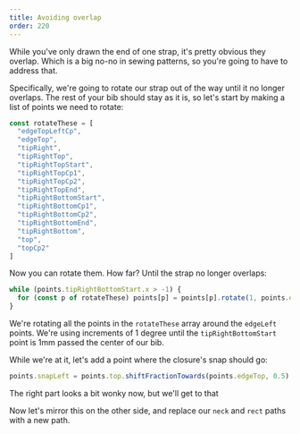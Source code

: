 ```yaml
---
title: Avoiding overlap
order: 220
---
```


While you've only drawn the end of one strap, it's pretty obvious they overlap.
Which is a big no-no in sewing patterns, so you're going to have to address that.

Specifically, we're going to rotate our strap out of the way until it no longer overlaps.
The rest of your bib should stay as it is, so let's start by making a list of points we need
to rotate:

```js
const rotateThese = [
  "edgeTopLeftCp",
  "edgeTop",
  "tipRight",
  "tipRightTop",
  "tipRightTopStart",
  "tipRightTopCp1",
  "tipRightTopCp2",
  "tipRightTopEnd",
  "tipRightBottomStart",
  "tipRightBottomCp1",
  "tipRightBottomCp2",
  "tipRightBottomEnd",
  "tipRightBottom",
  "top",
  "topCp2"
]
```

Now you can rotate them. How far? Until the strap no longer overlaps:

```js
while (points.tipRightBottomStart.x > -1) {
  for (const p of rotateThese) points[p] = points[p].rotate(1, points.edgeLeft)
}
```

We're rotating all the points in the `rotateThese` array around the `edgeLeft` points.
We're using increments of 1 degree until the `tipRightBottomStart` point is 1mm passed the center of our bib.

While we're at it, let's add a point where the closure's snap should go:

```js
points.snapLeft = points.top.shiftFractionTowards(points.edgeTop, 0.5)
```

<Example pattern="tutorial" part="step8">
The right part looks a bit wonky now, but we'll get to that
</Example>

Now let's mirror this on the other side, and replace our `neck` and `rect` paths with a new path.

